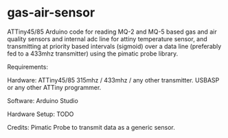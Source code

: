 # gas-air-sensor
ATTiny45/85 Arduino code for reading MQ-2 and MQ-5 based gas and air quality sensors and internal adc line for attiny temperature sensor, and transmitting at priority based intervals (sigmoid) over a data line (preferably fed to a 433mhz transmitter) using the pimatic probe library.

Requirements:

Hardware:
ATTiny45/85
315mhz / 433mhz / any other transmitter.
USBASP or any other ATTiny programmer.

Software:
Arduino Studio

Hardware Setup: TODO

Credits: Pimatic Probe to transmit data as a generic sensor.
